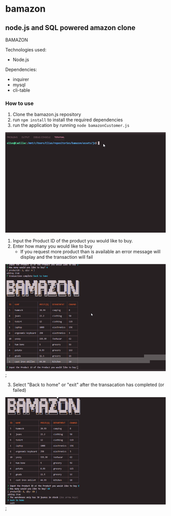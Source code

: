 # bamazon
## node.js and SQL powered amazon clone

BAMAZON

Technologies used:

* Node.js

Dependencies:
* inquirer
* mysql
* cli-table
  

### How to use

1. Clone the bamazon.js repository
2. run ```npm install``` to install the required dependencies
3. run the application by running ```node bamazonCustomer.js```
   
![node run gif](./assets/media/homework_9-21-19.gif)

1. Input the Product ID of the product you would like to buy.
2. Enter how many you would like to buy
    * If you request more product than is available an error message will display and the transaction will fail

![tranasction failure gif](./assets/media/transaction_failure.gif);

3. Select "Back to home" or "exit" after the transacation has completed (or failed)

![transaction success gif](./assets/media/transaction_success.gif);
